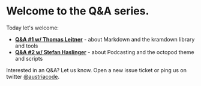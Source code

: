 # Welcome to the Q&A series.

Today let's welcome:

- [**Q&A #1 w/ Thomas Leitner**](01-thomas-leitner-kramdown.md) - about Markdown and the kramdown library and tools
- [**Q&A #2 w/ Stefan Haslinger**](02-stefan-haslinger-octopod.md) - about Podcasting and the octopod theme and scripts

Interested in an Q&A? Let us know. Open a new issue ticket or ping us on twitter [@austriacode](https://twitter.com/austriacodes). 

